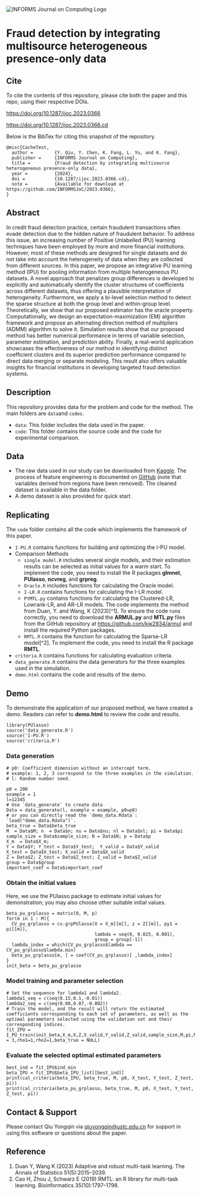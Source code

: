 ![INFORMS Journal on Computing Logo](https://camo.githubusercontent.com/1b8f04b8ff248ffd132c13343858d070c4805406bbd4c4651f9b27e9c2f01a58/68747470733a2f2f494e464f524d534a6f432e6769746875622e696f2f6c6f676f732f494e464f524d535f4a6f75726e616c5f6f6e5f436f6d707574696e675f4865616465722e6a7067)
# Fraud detection by integrating multisource heterogeneous presence-only data
## Cite

To cite the contents of this repository, please cite both the paper and this repo, using their respective DOIs.

https://doi.org/10.1287/ijoc.2023.0366

https://doi.org/10.1287/ijoc.2023.0366.cd

Below is the BibTex for citing this snapshot of the repository.

```
@misc{CacheTest,
  author =        {Y. Qiu, Y. Chen, K. Fang, L. Yu, and K. Fang},
  publisher =     {INFORMS Journal on Computing},
  title =         {Fraud detection by integrating multisource
heterogeneous presence-only data},
  year =          {2024},
  doi =           {10.1287/ijoc.2023.0366.cd},
  note =          {Available for download at https://github.com/INFORMSJoC/2023.0366},
} 
```

## Abstract

In credit fraud detection practice, certain fraudulent transactions often evade detection due to the hidden nature of fraudulent behavior. To address this issue, an increasing number of Positive Unlabelled (PU) learning techniques have been employed by more and more financial institutions. However, most of these methods are designed for single datasets and do not take into account the heterogeneity of data when they are collected from different sources. In this paper, we propose an integrative PU learning method (IPU) for pooling information from multiple heterogeneous PU datasets. A novel approach that penalizes group differences is developed to explicitly and automatically identify the cluster structures of coefficients across different datasets, thus offering a plausible interpretation of heterogeneity. Furthermore, we apply a bi-level selection method to detect the sparse structure at both the group level and within-group level. Theoretically, we show that our proposed estimator has the oracle property. Computationally, we design an expectation-maximization (EM) algorithm framework and propose an alternating direction method of multipliers (ADMM) algorithm to solve it. Simulation results show that our proposed method has better numerical performance in terms of variable selection, parameter estimation, and prediction ability. Finally, a real-world application showcases the effectiveness of our method in identifying distinct coefficient clusters and its superior prediction performance compared to direct data merging or separate modeling. This result also offers valuable insights for financial institutions in developing targeted fraud detection systems.  

## Description

This repository provides data for the problem and code for the method. The main folders are `data`and `codes`.

- `data`: This folder includes the data used in the paper.
- `code`: This folder contains the source code and the code for experimental comparison.

## Data

- The raw data used in our study can be downloaded from [Kaggle](https://www.kaggle.com/competitions/ieee-fraud-detection/data). The process of feature engineering is documented on [GitHub](https://github.com/xiaoluoyfy/IEEE-CIS-Fraud-Detection/) (note that variables derived from regions have been removed). The cleaned dataset is available in the data folder.
- A demo dataset is also provided for quick start.

## Replicating

The `code` folder contains all the code which implements the framework of this paper. 

* `I-PU.R` contains functions for building and optimizing the I-PU model.
* Comparison Methods
  - `single model.R` includes several single models, and their estimation results can be selected as initial values for a warm start. To implement the code, you need to install the R packages **glmnet**, **PUlasso**, **ncvreg**, and **grpreg**.
  - `Oracle.R` includes functions for calculating the Oracle model.
  - `I-LR.R` contains functions for calculating the I-LR model.
  - `PYMTL.py` contains functions for calculating the Clustered-LR, Lowrank-LR, and AR-LR models. The code implements the method from Duan, Y. and Wang, K (2023)[^1]. To ensure the code runs correctly, you need to download the **ARMUL.py** and **MTL.py** files from the GitHub repository at https://github.com/kw2934/armul and install the required Python packages.
  - `RMTL.R` contains the function for calculating the Sparse-LR model[^2]. To implement the code, you need to install the R package **RMTL**.
* `criteria.R` contains functions for calculating evaluation criteria.
* `data_generate.R` contains the data generators for the three examples used in the simulation.
* `demo.html` contains the code and results of the demo.

## Demo 

To demonstrate the application of our proposed method, we have created a demo. Readers can refer to **demo.html** to review the code and results.

```{r message=FALSE}
library(PUlasso)
source('data_generate.R')
source('I-PU.R')
source('criteria.R')
```

### Data generation

```{r}
# p0: Coefficient dimension without an intercept term.
# example: 1, 2, 3 correspond to the three examples in the simulation.
# l: Random number seed.

p0 = 200
example = 1
l=12345
# Use `data_generate` to create data
Data = data_generate(l, example = example, p0=p0)
# or you can directly read the `demo_data.Rdata`: `load("demo_data.Rdata")`.
beta_true = Data$beta_true
M  = Data$M; n  = Data$n; nu = Data$nu; nl = Data$nl; pi = Data$pi
sample_size = Data$sample_size; N = Data$N; p = Data$p
X_m  = Data$X_m; 
Y = Data$Y; Y_test = Data$Y_test;  Y_valid = Data$Y_valid
X_test = Data$X_test; X_valid = Data$X_valid
Z = Data$Z; Z_test = Data$Z_test; Z_valid = Data$Z_valid
group = Data$group
important_coef = Data$important_coef
```

### Obtain the initial values

Here, we use the PUlasso package to estimate initial values for demonstration; you may also choose other suitable initial values.

```{r warning=FALSE}
beta_pu_grplasso = matrix(0, M, p)
for(m in 1 : M){
  CV_pu_grplasso = cv.grpPUlasso(X = X_m[[m]], z = Z[[m]], py1 = pi[[m]], 
                                 lambda = seq(0, 0.025, 0.001),
                                 group = group[-1])
  lambda_index = which(CV_pu_grplasso$lambda == CV_pu_grplasso$lambda.min)
  beta_pu_grplasso[m, ] = coef(CV_pu_grplasso)[ ,lambda_index]
}
init_beta = beta_pu_grplasso
```

### Model training and parameter selection

```{r}
# Set the sequence for lambda1 and lambda2.
lambda1_seq = c(seq(0.15,0.1,-0.01))
lambda2_seq = c(seq(0.08,0.07,-0.002))
# Train the model, and the result will return the estimated coefficients corresponding to each set of parameters, as well as the optimal parameters selected using the validation set and their corresponding indices.
fit_IPU = I_PU_train(init_beta,X_m,X,Z,X_valid,Y_valid,Z_valid,sample_size,M,pi,N,p,group,lambda1_seq,lambda2_seq,loop=50,a = 3,rho1=1,rho2=1,beta_true = NULL)

```

### Evaluate the selected optimal estimated parameters

```{r}
best_ind = fit_IPU$ind_min
beta_IPU = fit_IPU$beta_IPU_list[[best_ind]]
print(cal_criteria(beta_IPU, beta_true, M, p0, X_test, Y_test, Z_test, pi))
print(cal_criteria(beta_pu_grplasso, beta_true, M, p0, X_test, Y_test, Z_test, pi))
```

## Contact & Support

Please contact Qiu Yongqin via qiuyongqin@ustc.edu.cn for support in using this software or questions about the paper.

## Reference

1. Duan Y, Wang K (2023) Adaptive and robust multi-task learning. The Annals of Statistics 51(5):2015–2039.  
2. Cao H, Zhou J, Schwarz E (2019) RMTL: an R library for multi-task learning. Bioinformatics 35(10):1797–1798.  
